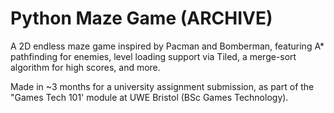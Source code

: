 # Python Maze Game (ARCHIVE)

A 2D endless maze game inspired by Pacman and Bomberman, featuring A* pathfinding for enemies, level loading support via Tiled, a merge-sort algorithm for high scores, and more.

Made in ~3 months for a university assignment submission, as part of the "Games Tech 101' module at UWE Bristol (BSc Games Technology).
